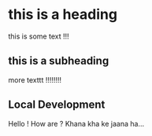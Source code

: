 # this is a heading

this is some text !!!


## this is a subheading

more texttt !!!!!!!!


## Local Development

Hello ! How are ? Khana kha ke jaana ha...
